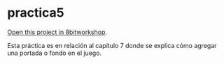 practica5
=====

[Open this project in 8bitworkshop](http://8bitworkshop.com/redir.html?platform=nes&githubURL=https%3A%2F%2Fgithub.com%2FJE-SH%2Fpractica5&file=practica5.c).

Esta práctica es en relación al capítulo 7 donde se explica cómo agregar una portada o fondo en el juego.
